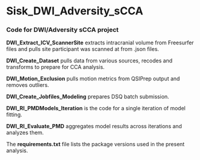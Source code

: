 # Sisk_DWI_Adversity_sCCA
### Code for DWI/Adversity sCCA project

**DWI_Extract_ICV_ScannerSite** extracts intracranial volume from Freesurfer files and pulls site participant was scanned at from .json files.

**DWI_Create_Dataset** pulls data from various sources, recodes and transforms to prepare for CCA analysis.

**DWI_Motion_Exclusion** pulls motion metrics from QSIPrep output and removes outliers.

**DWI_Create_Jobfiles_Modeling** prepares DSQ batch submission.

**DWI_RI_PMDModels_Iteration** is the code for a single iteration of model fitting.

**DWI_RI_Evaluate_PMD** aggregates model results across iterations and analyzes them.

The **requirements.txt** file lists the package versions used in the present analysis.
